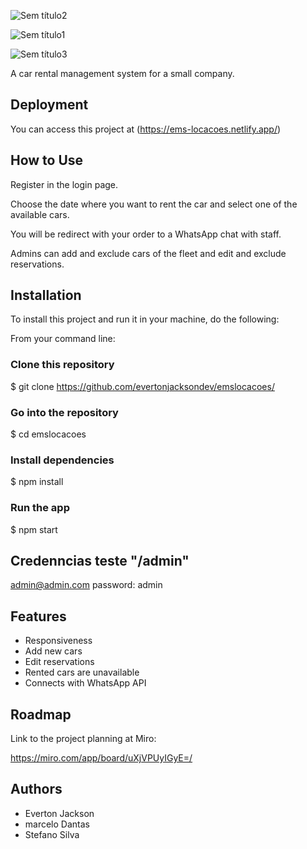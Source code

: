 ![Sem título2](https://user-images.githubusercontent.com/102061145/195985729-2304d81e-97b0-471e-ad71-664bb5893e27.png)


![Sem título1](https://user-images.githubusercontent.com/102061145/195985688-2eeadbf6-15ec-47ba-8344-49c736c4724b.png)

![Sem título3](https://user-images.githubusercontent.com/102061145/195985802-bec68dc5-fc21-487c-a538-a263e73644c3.png)

A car rental management system for a small company.




## Deployment

You can access this project at (https://ems-locacoes.netlify.app/)




## How to Use
Register in the login page.

Choose the date where you want to rent the car and select one of the available cars.

You will be redirect with your order to a WhatsApp chat with staff.

Admins can add and exclude cars of the fleet and edit and exclude reservations.


## Installation

To install this project and run it in your machine, do the following:

From your command line:

### Clone this repository
$ git clone https://github.com/evertonjacksondev/emslocacoes/

### Go into the repository
$ cd emslocacoes

### Install dependencies
$ npm install

### Run the app
$ npm start

 ## Credenncias teste "/admin"
 admin@admin.com
 password: admin
    
## Features

- Responsiveness
- Add new cars
- Edit reservations
- Rented cars are unavailable
- Connects with WhatsApp API



## Roadmap

Link to the project planning at Miro:

https://miro.com/app/board/uXjVPUyIGyE=/



## Authors


- Everton Jackson
- marcelo Dantas
- Stefano Silva
